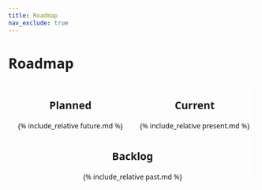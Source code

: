 ```yaml
---
title: Roadmap
nav_exclude: true
---
```


# Roadmap

<html>
  <head>
  <style>
  .parent {
    display: flex;
    flex-wrap: wrap;
  }
  .child {
    flex: 0 1 200px;
    flex: 1 1 200px;
    border: 1px solid;
    border-radius: 5px;
    border-color: #f8f8f8;
    text-align: center;
    margin: .25em;
    }
    
  .content {
    text-align: left;
    margin: 3em;
  } 
  body {
    font-family: system-ui, serif;
  }
  </style>
  </head>
  <body>
  <div class="parent">
    <div class="child" style="">
      <h2>Planned</h2>
      <div class="content">
	{% include_relative future.md %}
      </div>
    </div>
        <div class="child" style="">
      <h2>Current</h2>
      <div class="content">
	{% include_relative present.md %}
      <br>
      </div>
    </div>
    <div class="child" style="">
      <h2>Backlog</h2>
      <div class="content">
 	{% include_relative past.md %}
      <br>
      </div>
    </div>
  </div>
  </body>
</html>

